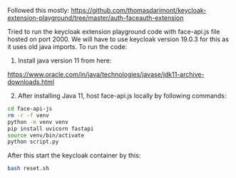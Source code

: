 Followed this mostly: https://github.com/thomasdarimont/keycloak-extension-playground/tree/master/auth-faceauth-extension

Tried to run the keycloak extension playground code with face-api.js file hosted on port 2000. We will have to use keycloak version 19.0.3 for this as it uses old java imports.
To run the code:
1. Install java version 11 from here:

https://www.oracle.com/in/java/technologies/javase/jdk11-archive-downloads.html

2. After installing Java 11, host face-api.js locally by following commands:
```bash
cd face-api-js
rm -r -f venv
python -m venv venv
pip install uvicorn fastapi
source venv/bin/activate
python script.py
```

After this start the keycloak container by this:

```bash
bash reset.sh
```
